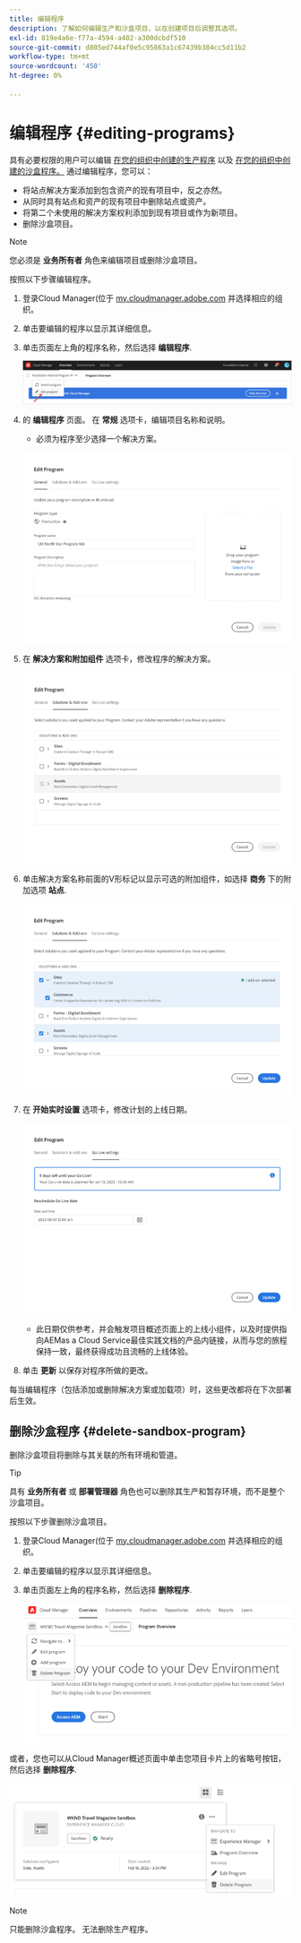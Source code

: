 ```yaml
---
title: 编辑程序
description: 了解如何编辑生产和沙盒项目，以在创建项目后调整其选项。
exl-id: 819e4a6e-f77a-4594-a402-a300dcbdf510
source-git-commit: d805ed744af0e5c95863a1c67439b384cc5d11b2
workflow-type: tm+mt
source-wordcount: '450'
ht-degree: 0%

---
```


# 编辑程序 {#editing-programs}

具有必要权限的用户可以编辑 [在您的组织中创建的生产程序](creating-production-programs.md) 以及 [在您的组织中创建的沙盒程序。](creating-sandbox-programs.md) 通过编辑程序，您可以：

* 将站点解决方案添加到包含资产的现有项目中，反之亦然。
* 从同时具有站点和资产的现有项目中删除站点或资产。
* 将第二个未使用的解决方案权利添加到现有项目或作为新项目。
* 删除沙盒项目。

>[!NOTE]
>
>您必须是 **业务所有者** 角色来编辑项目或删除沙盒项目。

按照以下步骤编辑程序。

1. 登录Cloud Manager(位于 [my.cloudmanager.adobe.com](https://my.cloudmanager.adobe.com/) 并选择相应的组织。

1. 单击要编辑的程序以显示其详细信息。

1. 单击页面左上角的程序名称，然后选择 **编辑程序**.

   ![编辑程序选项](assets/edit-program-overview.png)

1. 的 **编辑程序** 页面。 在 **常规** 选项卡，编辑项目名称和说明。

   * 必须为程序至少选择一个解决方案。

   ![“常规”选项卡](assets/edit-program-prod1.png)

1. 在 **解决方案和附加组件** 选项卡，修改程序的解决方案。

   ![选择解决方案](assets/edit-prg.png)

1. 单击解决方案名称前面的V形标记以显示可选的附加组件，如选择 **商务** 下的附加选项 **站点**.

   ![编辑加载项](assets/edit-program-add-on.png)

1. 在 **开始实时设置** 选项卡，修改计划的上线日期。

   ![编辑上线设置](assets/edit-program-go-live.png)

   * 此日期仅供参考，并会触发项目概述页面上的上线小组件，以及时提供指向AEMas a Cloud Service最佳实践文档的产品内链接，从而与您的旅程保持一致，最终获得成功且流畅的上线体验。

1. 单击 **更新** 以保存对程序所做的更改。

每当编辑程序（包括添加或删除解决方案或加载项）时，这些更改都将在下次部署后生效。

## 删除沙盒程序 {#delete-sandbox-program}

删除沙盒项目将删除与其关联的所有环境和管道。

>[!TIP]
>
>具有 **业务所有者** 或 **部署管理器** 角色也可以删除其生产和暂存环境，而不是整个沙盒项目。

按照以下步骤删除沙盒项目。

1. 登录Cloud Manager(位于 [my.cloudmanager.adobe.com](https://my.cloudmanager.adobe.com/) 并选择相应的组织。

1. 单击要编辑的程序以显示其详细信息。

1. 单击页面左上角的程序名称，然后选择 **删除程序**.

   ![删除程序选项](assets/delete-sandbox1.png)

或者，您也可以从Cloud Manager概述页面中单击您项目卡片上的省略号按钮，然后选择 **删除程序**.

![从项目卡中删除沙盒](assets/delete-sandbox2.png)

>[!NOTE]
>
>只能删除沙盒程序。 无法删除生产程序。

